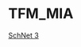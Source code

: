 # TFM_MIA
 [SchNet 3](https://nbviewer.jupyter.org/github/chusoHub/TFM_MIA/blob/main/SchNet_H2O_3.ipynb)
 

